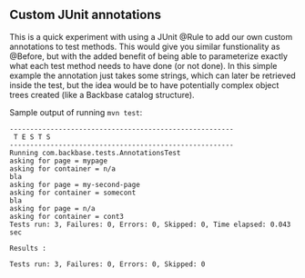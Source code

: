 ## Custom JUnit annotations
This is a quick experiment with using a JUnit @Rule to add our own custom annotations to test methods. This would give you similar funstionality as @Before, but with the added benefit of being able to parameterize exactly what each test method needs to have done (or not done).
In this simple example the annotation just takes some strings, which can later be retrieved inside the test, but the idea would be to have potentially complex object trees created (like a Backbase catalog structure).


Sample output of running `mvn test`:

```
-------------------------------------------------------
 T E S T S
-------------------------------------------------------
Running com.backbase.tests.AnnotationsTest
asking for page = mypage
asking for container = n/a
bla
asking for page = my-second-page
asking for container = somecont
bla
asking for page = n/a
asking for container = cont3
Tests run: 3, Failures: 0, Errors: 0, Skipped: 0, Time elapsed: 0.043 sec

Results :

Tests run: 3, Failures: 0, Errors: 0, Skipped: 0

```
